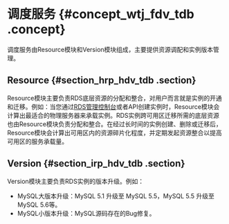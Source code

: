 # 调度服务 {#concept_wtj_fdv_tdb .concept}

调度服务由Resource模块和Version模块组成，主要提供资源调配和实例版本管理。

## Resource {#section_hrp_hdv_tdb .section}

Resource模块主要负责RDS底层资源的分配和整合，对用户而言就是实例的开通和迁移。例如：当您通过[RDS管理控制台](https://rds.console.aliyun.com/)或者API创建实例时，Resource模块会计算出最适合的物理服务器来承载实例。RDS实例跨可用区迁移所需的底层资源也由Resource模块负责分配和整合。在经过长时间的实例创建、删除或迁移后，Resource模块会计算出可用区内的资源碎片化程度，并定期发起资源整合以提高可用区的服务承载量。

## Version {#section_irp_hdv_tdb .section}

Version模块主要负责RDS实例的版本升级。例如：

-   MySQL大版本升级：MySQL 5.1 升级至 MySQL 5.5，MySQL 5.5 升级至 MySQL 5.6等。
-   MySQL小版本升级：MySQL源码存在的Bug修复。

